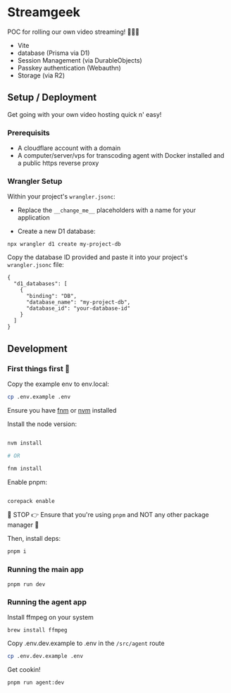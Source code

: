 # Streamgeek

POC for rolling our own video streaming! 🎥🚀🔥

- Vite
- database (Prisma via D1)
- Session Management (via DurableObjects)
- Passkey authentication (Webauthn)
- Storage (via R2)

## Setup / Deployment

Get going with your own video hosting quick n' easy!

### Prerequisits

- A cloudflare account with a domain
- A computer/server/vps for transcoding agent with Docker installed and a public https reverse proxy

### Wrangler Setup

Within your project's `wrangler.jsonc`:

- Replace the `__change_me__` placeholders with a name for your application

- Create a new D1 database:

```shell
npx wrangler d1 create my-project-db
```

Copy the database ID provided and paste it into your project's `wrangler.jsonc` file:

```jsonc
{
  "d1_databases": [
    {
      "binding": "DB",
      "database_name": "my-project-db",
      "database_id": "your-database-id"
    }
  ]
}
```

## Development

### First things first 🚀

Copy the example env to env.local:

```bash
cp .env.example .env
```

Ensure you have [fnm](https://github.com/Schniz/fnm) or [nvm](https://github.com/nvm-sh/nvm) installed

Install the node version:

```bash

nvm install

# OR

fnm install

```

Enable pnpm:

```bash

corepack enable

```

🛑 STOP 👉 Ensure that you're using `pnpm` and NOT any other package manager 🤭

Then, install deps:

```bash
pnpm i
```

### Running the main app

```shell
pnpm run dev
```

### Running the agent app

Install ffmpeg on your system

```shell
brew install ffmpeg
```

Copy .env.dev.example to .env in the `/src/agent` route

```bash
cp .env.dev.example .env
```

Get cookin!

```shell
pnpm run agent:dev
```
